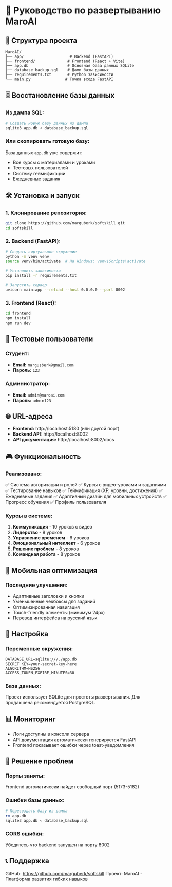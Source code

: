 # 🚀 Руководство по развертыванию MaroAI

## 📁 Структура проекта
```
MaroAI/
├── app/                    # Backend (FastAPI)
├── frontend/              # Frontend (React + Vite)
├── app.db                 # Основная база данных SQLite
├── database_backup.sql    # Дамп базы данных
├── requirements.txt       # Python зависимости
└── main.py               # Точка входа FastAPI
```

## 🗄️ Восстановление базы данных

### Из дампа SQL:
```bash
# Создать новую базу данных из дампа
sqlite3 app.db < database_backup.sql
```

### Или скопировать готовую базу:
База данных `app.db` уже содержит:
- Все курсы с материалами и уроками
- Тестовых пользователей
- Систему геймификации
- Ежедневные задания

## 🛠️ Установка и запуск

### 1. Клонирование репозитория:
```bash
git clone https://github.com/marguberk/softskill.git
cd softskill
```

### 2. Backend (FastAPI):
```bash
# Создать виртуальное окружение
python -m venv venv
source venv/bin/activate  # На Windows: venv\Scripts\activate

# Установить зависимости
pip install -r requirements.txt

# Запустить сервер
uvicorn main:app --reload --host 0.0.0.0 --port 8002
```

### 3. Frontend (React):
```bash
cd frontend
npm install
npm run dev
```

## 👤 Тестовые пользователи

### Студент:
- **Email:** `margusberk@gmail.com`
- **Пароль:** `123`

### Администратор:
- **Email:** `admin@maroai.com`
- **Пароль:** `admin123`

## 🌐 URL-адреса
- **Frontend:** http://localhost:5180 (или другой порт)
- **Backend API:** http://localhost:8002
- **API документация:** http://localhost:8002/docs

## 🎮 Функциональность

### Реализовано:
✅ Система авторизации и ролей
✅ Курсы с видео-уроками и заданиями  
✅ Тестирование навыков
✅ Геймификация (XP, уровни, достижения)
✅ Ежедневные задания
✅ Адаптивный дизайн для мобильных устройств
✅ Прогресс обучения
✅ Профиль пользователя

### Курсы в системе:
1. **Коммуникация** - 10 уроков с видео
2. **Лидерство** - 8 уроков  
3. **Управление временем** - 6 уроков
4. **Эмоциональный интеллект** - 6 уроков
5. **Решение проблем** - 8 уроков
6. **Командная работа** - 8 уроков

## 📱 Мобильная оптимизация

### Последние улучшения:
- Адаптивные заголовки и кнопки
- Уменьшенные чекбоксы для заданий
- Оптимизированная навигация
- Touch-friendly элементы (минимум 24px)
- Перевод интерфейса на русский язык

## 🔧 Настройка

### Переменные окружения:
```env
DATABASE_URL=sqlite:///./app.db
SECRET_KEY=your-secret-key-here
ALGORITHM=HS256
ACCESS_TOKEN_EXPIRE_MINUTES=30
```

### База данных:
Проект использует SQLite для простоты развертывания. 
Для продакшена рекомендуется PostgreSQL.

## 📊 Мониторинг
- Логи доступны в консоли сервера
- API документация автоматически генерируется FastAPI
- Frontend показывает ошибки через toast-уведомления

## 🐛 Решение проблем

### Порты заняты:
Frontend автоматически найдет свободный порт (5173-5182)

### Ошибки базы данных:
```bash
# Пересоздать базу из дампа
rm app.db
sqlite3 app.db < database_backup.sql
```

### CORS ошибки:
Убедитесь что backend запущен на порту 8002

## 📞 Поддержка
GitHub: https://github.com/marguberk/softskill
Проект: MaroAI - Платформа развития гибких навыков 
